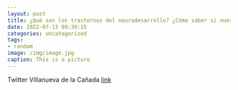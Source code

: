 ```yaml
---
layout: post
title: ¿Qué son los trastornos del neurodesarrollo? ¿Cómo saber si nuestros hijos los tienen? ¿Qué signos me indican que debo acudir a...
date: 2022-07-13 09:39:15
categories: uncategorized
tags:
- random
image: /img/image.jpg
caption: This is a picture
---
```

Twitter Villanueva de la Cañada [link](https://twitter.com/AytoVDLCanada/status/1547147852970950662)
